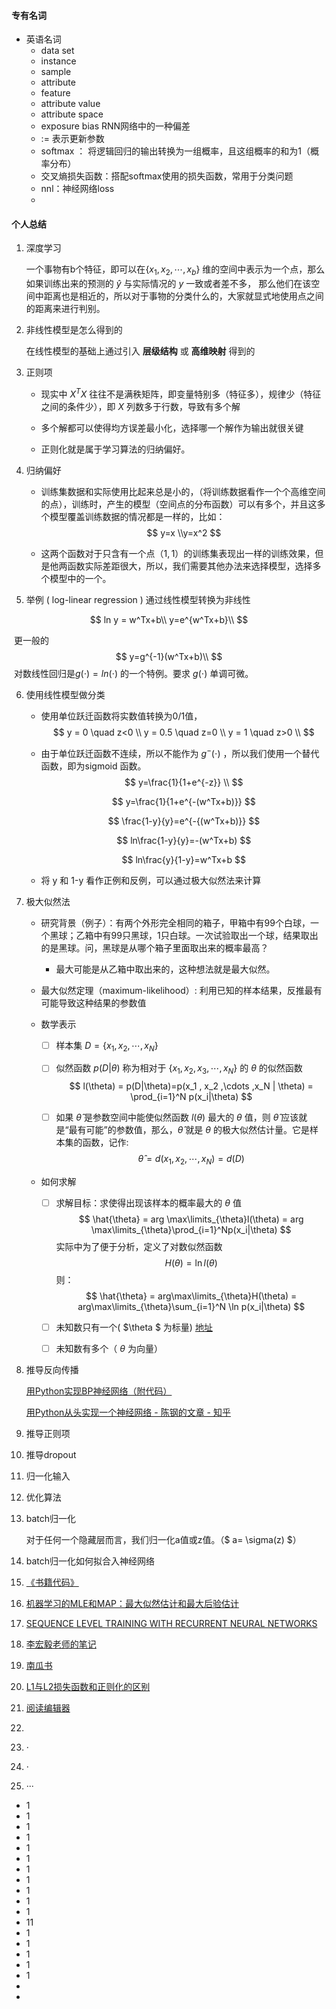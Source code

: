 #### 专有名词

- 英语名词
  - data set                                          
  - instance
  - sample
  - attribute
  - feature
  - attribute value
  - attribute space
  - exposure bias       RNN网络中的一种偏差
  - $:=$ 表示更新参数
  -  softmax ： 将逻辑回归的输出转换为一组概率，且这组概率的和为1（概率分布）
  - 交叉熵损失函数：搭配softmax使用的损失函数，常用于分类问题
  - nnl：神经网络loss
  - 

#### 个人总结

1. 深度学习

   一个事物有b个特征，即可以在$\{x_1 , x_2 , \cdots , x_b\}$ 维的空间中表示为一个点，那么如果训练出来的预测的 $\hat{y}$ 与实际情况的 $y$ 一致或者差不多， 那么他们在该空间中距离也是相近的，所以对于事物的分类什么的，大家就显式地使用点之间的距离来进行判别。

2. 非线性模型是怎么得到的

   在线性模型的基础上通过引入   **层级结构**   或    **高维映射**  得到的

3. 正则项

   - 现实中 $X^TX$ 往往不是满秩矩阵，即变量特别多（特征多），规律少（特征之间的条件少），即 $X$ 列数多于行数，导致有多个解

   - 多个解都可以使得均方误差最小化，选择哪一个解作为输出就很关键

   - 正则化就是属于学习算法的归纳偏好。

4. 归纳偏好

   - 训练集数据和实际使用比起来总是小的，（将训练数据看作一个个高维空间的点），训练时，产生的模型（空间点的分布函数）可以有多个，并且这多个模型覆盖训练数据的情况都是一样的，比如：
     $$
      y=x \\y=x^2
     $$

   - 这两个函数对于只含有一个点$（1,1）$的训练集表现出一样的训练效果，但是他两函数实际差距很大，所以，我们需要其他办法来选择模型，选择多个模型中的一个。

5.  举例 ( log-linear regression )  通过线性模型转换为非线性


$$
ln y = w^Tx+b\\
y=e^{w^Tx+b}\\
$$

​	更一般的
$$
y=g^{-1}(w^Tx+b)\\
$$
​	对数线性回归是$g(\cdot) = ln(\cdot)$ 的一个特例。要求 $g(\cdot)$ 单调可微。

6. 使用线性模型做分类

   - 使用单位跃迁函数将实数值转换为0/1值，
     $$
     y = 0 \quad z<0 \\
     y = 0.5 \quad z=0 \\
     y = 1 \quad z>0 \\
     $$

   - 由于单位跃迁函数不连续，所以不能作为 $g^-{(\cdot)}$ ，所以我们使用一个替代函数，即为sigmoid 函数。 
     $$
     y=\frac{1}{1+e^{-z}} \\
     $$

     $$
     y=\frac{1}{1+e^{-(w^Tx+b)}}
     $$

     $$
     \frac{1-y}{y}=e^{-{(w^Tx+b)}}
     $$

     $$
     ln\frac{1-y}{y}=-(w^Tx+b)
     $$

     $$
     ln\frac{y}{1-y}=w^Tx+b
     $$

   - 将 y 和 1-y 看作正例和反例，可以通过极大似然法来计算

7. 极大似然法

   - 研究背景（例子）：有两个外形完全相同的箱子，甲箱中有99个白球，一个黑球；乙箱中有99只黑球，1只白球。一次试验取出一个球，结果取出的是黑球。问，黑球是从哪个箱子里面取出来的概率最高？

     - 最大可能是从乙箱中取出来的，这种想法就是最大似然。

   - 最大似然定理（maximum-likelihood）: 利用已知的样本结果，反推最有可能导致这种结果的参数值

   - 数学表示

     - [ ] 样本集 $D = \{x_1 , x_2 , \cdots, x_N\}$ 

     - [ ] 似然函数 $p(D|\theta)$ 称为相对于 $\{x_1  ,x_2,x_3,\cdots , x_N\}$ 的 $\theta$ 的似然函数 
       $$
       l(\theta) = p(D|\theta)=p(x_1 , x_2 ,\cdots ,x_N | \theta) = \prod_{i=1}^N p(x_i|\theta)
       $$

     - [ ] 如果 $\hat{\theta}$ 是参数空间中能使似然函数 $l(\theta)$ 最大的 $\theta$ 值，则 $\hat{\theta}$ 应该就是“最有可能”的参数值，那么，$\hat{\theta}$ 就是 $\theta$  的极大似然估计量。它是样本集的函数，记作:
       $$
       \hat{\theta}=d(x_1,x_2,\cdots ,x_N) = d(D)
       $$

   - 如何求解

     - [ ] 求解目标：求使得出现该样本的概率最大的 $\theta$ 值
       $$
       \hat{\theta} = arg \max\limits_{\theta}l(\theta) = arg \max\limits_{\theta}\prod_{i=1}^Np(x_i|\theta)
       $$
       实际中为了便于分析，定义了对数似然函数
       $$
       H(\theta) = \ln l(\theta)
       $$
       则：
       $$
       \hat{\theta} = arg\max\limits_{\theta}H(\theta) = arg\max\limits_{\theta}\sum_{i=1}^N \ln p(x_i|\theta)
       $$

     - [ ] 未知数只有一个( $\theta $ 为标量) [地址](<https://blog.csdn.net/qq_39355550/article/details/81809467>)

     - [ ] 未知数有多个（ $\theta$ 为向量） 

8.  推导反向传播

    [用Python实现BP神经网络（附代码）](https://zhuanlan.zhihu.com/p/32458271)

    [用Python从头实现一个神经网络 - 陈钢的文章 - 知乎](https://zhuanlan.zhihu.com/p/58964140)

9.  推导正则项

10.  推导dropout

11.  归一化输入

12.  优化算法

13.  batch归一化

     对于任何一个隐藏层而言，我们归一化a值或z值。（$ a= \sigma(z) $）

14. batch归一化如何拟合入神经网络

15. [《书籍代码》](<https://github.com/MichalDanielDobrzanski/DeepLearningPython35>)

16. [机器学习的MLE和MAP：最大似然估计和最大后验估计](https://zhuanlan.zhihu.com/p/32480810)

17. [SEQUENCE LEVEL TRAINING WITH RECURRENT NEURAL NETWORKS](https://zhuanlan.zhihu.com/p/22649457)

18. [李宏毅老师的笔记](<https://datawhalechina.github.io/leeml-notes/#/chapter14/chapter14?id=%e5%8f%8d%e5%90%91%e4%bc%a0%e6%92%ad>)

19. [南瓜书](<https://datawhalechina.github.io/pumpkin-book/#/>)

20. [L1与L2损失函数和正则化的区别](https://www.cnblogs.com/jclian91/p/9824310.html)

21. [阅读编辑器](<https://www.zybuluo.com/mdeditor>)

22. 

23. ·

24. ·

25. ···

- 1
- 1
- 1
- 1
- 1
- 1
- 1
- 1
- 1
- 1
- 1
- 11
- 1
- 1
- 1
- 1
- 1
- 
- 

